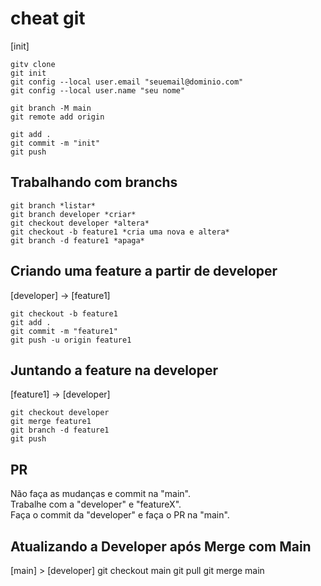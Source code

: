 # cheat git
[init]
```
gitv clone
git init
git config --local user.email "seuemail@dominio.com"
git config --local user.name "seu nome"
```
```
git branch -M main 
git remote add origin 
```
```
git add .
git commit -m "init"
git push
```

## Trabalhando com branchs 
```
git branch *listar*
git branch developer *criar*
git checkout developer *altera*
git checkout -b feature1 *cria uma nova e altera*
git branch -d feature1 *apaga*
```

## Criando uma feature a partir de developer
[developer] -> [feature1]
```
git checkout -b feature1
git add .
git commit -m "feature1"
git push -u origin feature1
```

## Juntando a feature na developer
[feature1] -> [developer]
```
git checkout developer
git merge feature1
git branch -d feature1
git push
```

## PR
Não faça as mudanças e commit na "main".\
Trabalhe com a "developer" e "featureX".\
Faça o commit da "developer" e faça o PR na "main".

## Atualizando a Developer após Merge com Main
[main] > [developer]
git checkout main
git pull
git merge main

